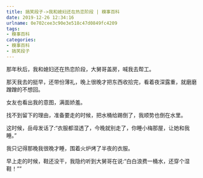 ```yaml
---
title: 搞笑段子->我和媳妇还在热恋阶段 | 糗事百科
date: 2019-12-26 12:34:16
urlname: 0e702cee3c90e3e518c47d0849fc4209
tags: 
- 糗事百科
categories:
- 糗事百科
- 搞笑段子
---
```

那年秋后，我和媳妇还在热恋阶段，大舅哥盖房，喊我去帮工。

那天我去的挺早，还带份薄礼，晚上很晚才把东西收拾完，看着夜深露重，就磨磨蹭蹭的不想回。

女友也看出我的意图，满面娇羞。

找不到留下的理由，准备要走的时候，把水桶给踢倒了，我顺势也倒在水里。

这时候，岳母发话了:“衣服都湿透了，今晚就别走了，你睡小梅那屋，让她和我睡。”

我只记得那晚我很晚才睡，围着火炉烤了半夜的衣服。

早上走的时候，鞋还没干，我隐约听到大舅哥在说:“白白浪费一桶水，还穿个湿鞋！””


